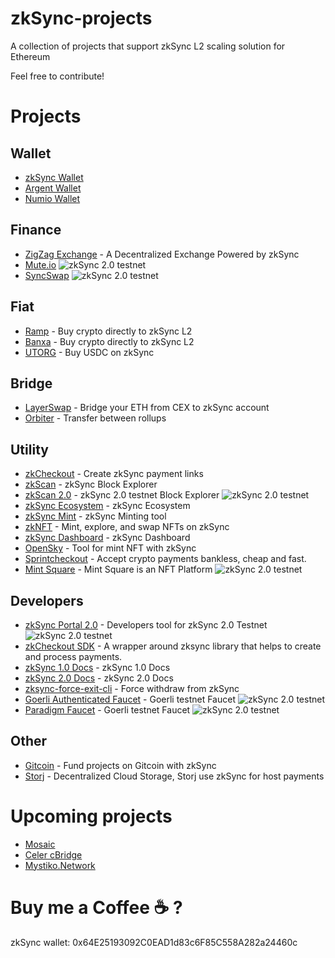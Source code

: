 # zkSync-projects
A collection of projects that support zkSync L2 scaling solution for Ethereum

Feel free to contribute!


# Projects

## Wallet

- [zkSync Wallet](https://wallet.zksync.io/)
- [Argent Wallet](https://www.argent.xyz/)
- [Numio Wallet](https://www.numio.one/)

## Finance

- [ZigZag Exchange](https://info.zigzag.exchange/) - A Decentralized Exchange Powered by zkSync
- [Mute.io](https://testnet.switch.mute.io)  ![zkSync 2.0 testnet](https://img.shields.io/badge/zkSync%202.0-testnet-brightgreen)
- [SyncSwap](https://syncswap.xyz/)  ![zkSync 2.0 testnet](https://img.shields.io/badge/zkSync%202.0-testnet-brightgreen)


## Fiat

- [Ramp](https://ramp.network/buy/) - Buy crypto directly to zkSync L2
- [Banxa](https://l2.banxa.com/) - Buy crypto directly to zkSync L2
- [UTORG](https://utorg.pro/buy-usdczk-with-eur/) - Buy USDC on zkSync

## Bridge

- [LayerSwap](https://www.layerswap.io/) - Bridge your ETH from CEX to zkSync account
- [Orbiter](https://www.orbiter.finance/) - Transfer between rollups

## Utility

- [zkCheckout](https://checkout.zksync.io/) - Create zkSync payment links
- [zkScan](https://zkscan.io/) - zkSync Block Explorer
- [zkScan 2.0](https://zksync2-testnet.zkscan.io/) - zkSync 2.0 testnet Block Explorer ![zkSync 2.0 testnet](https://img.shields.io/badge/zkSync%202.0-testnet-brightgreen)
- [zkSync Ecosystem](https://ecosystem.zksync.io/) - zkSync Ecosystem
- [zkSync Mint](https://mint.zksync.dev/) - zkSync Minting tool
- [zkNFT](https://zknft.xyz) - Mint, explore, and swap NFTs on zkSync 
- [zkSync Dashboard](https://dune.xyz/Marcov/zkSync) - zkSync Dashboard
- [OpenSky](https://open-sky.vercel.app/) - Tool for mint NFT with zkSync
- [Sprintcheckout](https://www.sprintcheckout.com/) - Accept crypto payments bankless, cheap and fast.
- [Mint Square](https://mintsquare.io/) - Mint Square is an NFT Platform ![zkSync 2.0 testnet](https://img.shields.io/badge/zkSync%202.0-testnet-brightgreen)

## Developers

- [zkSync Portal 2.0](https://portal.zksync.io/) - Developers tool for zkSync 2.0 Testnet ![zkSync 2.0 testnet](https://img.shields.io/badge/zkSync%202.0-testnet-brightgreen)
- [zkCheckout SDK](https://www.npmjs.com/package/zksync-checkout) - A wrapper around zksync library that helps to create and process payments.
- [zkSync 1.0 Docs](https://docs.zksync.io/dev/) - zkSync 1.0 Docs
- [zkSync 2.0 Docs](https://v2-docs.zksync.io/dev/) - zkSync 2.0 Docs
- [zksync-force-exit-cli](https://www.npmjs.com/package/zksync-force-exit-cli) - Force withdraw from zkSync
- [Goerli Authenticated Faucet](https://goerli-faucet.mudit.blog/) - Goerli testnet Faucet ![zkSync 2.0 testnet](https://img.shields.io/badge/zkSync%202.0-testnet-brightgreen)
- [Paradigm Faucet](https://faucet.paradigm.xyz/) - Goerli testnet Faucet ![zkSync 2.0 testnet](https://img.shields.io/badge/zkSync%202.0-testnet-brightgreen)

## Other

- [Gitcoin](https://gitcoin.co/) - Fund projects on Gitcoin with zkSync
- [Storj](https://www.storj.io/) - Decentralized Cloud Storage, Storj use zkSync for host payments

# Upcoming projects

- [Mosaic](https://mosaic.composable.finance/)
- [Celer cBridge](https://cbridge.celer.network/)
- [Mystiko.Network](https://mystiko.network/)



# Buy me a Coffee :coffee: ?

zkSync wallet: 0x64E25193092C0EAD1d83c6F85C558A282a24460c
